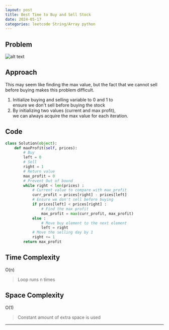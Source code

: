 ```yaml
---
layout: post
title: Best Time to Buy and Sell Stock
date: 2024-05-17
categories: leetcode String/Array python
---
```

## Problem
![alt text](/blog/public/img/BuyStock.png)

## Approach
This may seem like finding the max value, but the fact that we cannot sell before buying makes this problem difficult.

1. Initialize buying and selling variable to 0 and 1 to  
ensure we don't sell before buying the stock
2. By initializing two values (current and max profit),  
we can always acquire the max value for each iteration.

## Code
```python
class Solution(object):
    def maxProfit(self, prices):
        # Buy
        left = 0
        # Sell
        right = 1
        # Return value
        max_profit = 0
        # Prevent Out of bound
        while right < len(prices) :
            # Current value to compare with max_profit
            curr_profit = prices[right] - prices[left]
            # Ensure we don't sell before buying
            if prices[left] < prices[right] :
                # Find the max profit
                max_profit = max(curr_profit, max_profit)
            else :
                # Move buy element to the next element
                left = right
            # Move the selling day by 1
            right += 1
        return max_profit
```
## Time Complexity
O(n)
> Loop runs n times

## Space Complexity
O(1)
> Constant amount of extra space is used  

---